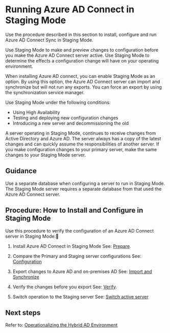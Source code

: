 # Running Azure AD Connect in Staging Mode

Use the procedure described in this section to install, configure and run Azure AD Connect Sync in Staging Mode.

Use Staging Mode to make and preview changes to configuration before you make the Azure AD Connect server active. Use Staging Mode to determine the effects a configuration change will have on your operating environment. 

When installing Azure AD connect, you can enable Staging Mode as an option. By using this option, the Azure AD Connect server can import and synchronize but will not run any exports. You can force an export by using the synchronization service manager.

Use Staging Mode under the following conditions:

  - Using High Availability
  - Testing and deploying new configuration changes
  - Introducing a new server and decommissioning the old
	
A server operating in Staging Mode, continues to receive changes from Active Directory and Azure AD. The server always has a copy of the latest changes and can quickly assume the responsibilities of another server. If you make configuration changes to your primary server, make the same changes to your Staging Mode server.


## Guidance

Use a separate database when configuring a server to run in Staging Mode. The Staging Mode server requires a separate database from that used the Azure AD Connect server.

## Procedure:  How to Install and Configure in Staging Mode

Use this procedure to verify the configuration of an Azure AD Connect server in Staging Mode:

  1. Install Azure AD Connect in Staging Mode
     See: [Prepare](https://docs.microsoft.com/en-us/azure/active-directory/connect/active-directory-aadconnectsync-operations#prepare).

  2. Compare the Primary and Staging server configurations
     See: [Configuration](https://docs.microsoft.com/en-us/azure/active-directory/connect/active-directory-aadconnectsync-operations#configuration)
	
  3. Export changes to Azure AD and on-premises AD
     See: [Import and Synchronize](https://docs.microsoft.com/en-us/azure/active-directory/connect/active-directory-aadconnectsync-operations#import-and-synchronize)
	
  4. Verify the changes before you export
     See: [Verify](https://docs.microsoft.com/en-us/azure/active-directory/connect/active-directory-aadconnectsync-operations#verify).
	
  5. Switch operation to the Staging server
     See: [Switch active server](https://docs.microsoft.com/en-us/azure/active-directory/connect/active-directory-aadconnectsync-operations#switch-active-server)
 

## Next steps 

Refer to:  [Operationalizing the Hybrid AD Environment](3.0-Operationalizing-the-Hybrid-AD-Environment.md)

